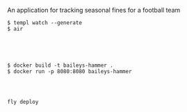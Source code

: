 An application for tracking seasonal fines for a football team

```
$ templ watch --generate 
$ air





$ docker build -t baileys-hammer .
$ docker run -p 8080:8080 baileys-hammer




fly deploy
```

